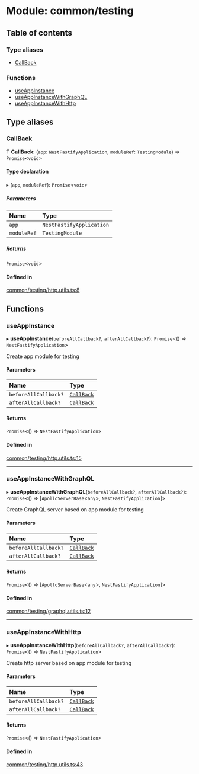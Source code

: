# Module: common/testing

## Table of contents

### Type aliases

- [CallBack](common_testing.md#callback)

### Functions

- [useAppInstance](common_testing.md#useappinstance)
- [useAppInstanceWithGraphQL](common_testing.md#useappinstancewithgraphql)
- [useAppInstanceWithHttp](common_testing.md#useappinstancewithhttp)

## Type aliases

### <a id="callback" name="callback"></a> CallBack

Ƭ **CallBack**: (`app`: `NestFastifyApplication`, `moduleRef`: `TestingModule`) => `Promise`<`void`\>

#### Type declaration

▸ (`app`, `moduleRef`): `Promise`<`void`\>

##### Parameters

| Name        | Type                     |
| :---------- | :----------------------- |
| `app`       | `NestFastifyApplication` |
| `moduleRef` | `TestingModule`          |

##### Returns

`Promise`<`void`\>

#### Defined in

[common/testing/http.utils.ts:8](https://github.com/brickdoc/brickdoc/blob/master/apps/server-api/src/common/testing/http.utils.ts#L8)

## Functions

### <a id="useappinstance" name="useappinstance"></a> useAppInstance

▸ **useAppInstance**(`beforeAllCallback?`, `afterAllCallback?`): `Promise`<() => `NestFastifyApplication`\>

Create app module for testing

#### Parameters

| Name                 | Type                                     |
| :------------------- | :--------------------------------------- |
| `beforeAllCallback?` | [`CallBack`](common_testing.md#callback) |
| `afterAllCallback?`  | [`CallBack`](common_testing.md#callback) |

#### Returns

`Promise`<() => `NestFastifyApplication`\>

#### Defined in

[common/testing/http.utils.ts:15](https://github.com/brickdoc/brickdoc/blob/master/apps/server-api/src/common/testing/http.utils.ts#L15)

---

### <a id="useappinstancewithgraphql" name="useappinstancewithgraphql"></a> useAppInstanceWithGraphQL

▸ **useAppInstanceWithGraphQL**(`beforeAllCallback?`, `afterAllCallback?`): `Promise`<() => [`ApolloServerBase`<`any`\>, `NestFastifyApplication`]\>

Create GraphQL server based on app module for testing

#### Parameters

| Name                 | Type                                     |
| :------------------- | :--------------------------------------- |
| `beforeAllCallback?` | [`CallBack`](common_testing.md#callback) |
| `afterAllCallback?`  | [`CallBack`](common_testing.md#callback) |

#### Returns

`Promise`<() => [`ApolloServerBase`<`any`\>, `NestFastifyApplication`]\>

#### Defined in

[common/testing/graphql.utils.ts:12](https://github.com/brickdoc/brickdoc/blob/master/apps/server-api/src/common/testing/graphql.utils.ts#L12)

---

### <a id="useappinstancewithhttp" name="useappinstancewithhttp"></a> useAppInstanceWithHttp

▸ **useAppInstanceWithHttp**(`beforeAllCallback?`, `afterAllCallback?`): `Promise`<() => `NestFastifyApplication`\>

Create http server based on app module for testing

#### Parameters

| Name                 | Type                                     |
| :------------------- | :--------------------------------------- |
| `beforeAllCallback?` | [`CallBack`](common_testing.md#callback) |
| `afterAllCallback?`  | [`CallBack`](common_testing.md#callback) |

#### Returns

`Promise`<() => `NestFastifyApplication`\>

#### Defined in

[common/testing/http.utils.ts:43](https://github.com/brickdoc/brickdoc/blob/master/apps/server-api/src/common/testing/http.utils.ts#L43)
